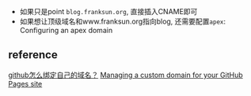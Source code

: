 

*  如果只是point `blog.franksun.org`, 直接插入CNAME即可
*  如果想让顶级域名和www.franksun.org指向blog,  还需要配置`apex`: Configuring an apex domain

## reference

[github怎么绑定自己的域名？](https://www.zhihu.com/question/31377141)
[Managing a custom domain for your GitHub Pages site](https://docs.github.com/en/github/working-with-github-pages/managing-a-custom-domain-for-your-github-pages-site)